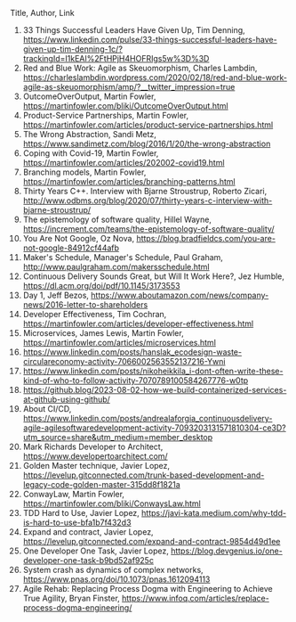 Title, Author, Link

1. 33 Things Successful Leaders Have Given Up, Tim Denning, https://www.linkedin.com/pulse/33-things-successful-leaders-have-given-up-tim-denning-1c/?trackingId=I1kEAI%2FtHPjH4HOFRIgs5w%3D%3D
1. Red and Blue Work: Agile as Skeuomorphism, Charles Lambdin, https://charleslambdin.wordpress.com/2020/02/18/red-and-blue-work-agile-as-skeuomorphism/amp/?__twitter_impression=true
1. OutcomeOverOutput, Martin Fowler, https://martinfowler.com/bliki/OutcomeOverOutput.html
1. Product-Service Partnerships, Martin Fowler, https://martinfowler.com/articles/product-service-partnerships.html
1. The Wrong Abstraction, Sandi Metz, https://www.sandimetz.com/blog/2016/1/20/the-wrong-abstraction
1. Coping with Covid-19, Martin Fowler, https://martinfowler.com/articles/202002-covid19.html
1. Branching models, Martin Fowler, https://martinfowler.com/articles/branching-patterns.html
1. Thirty Years C++. Interview with Bjarne Stroustrup, Roberto Zicari, http://www.odbms.org/blog/2020/07/thirty-years-c-interview-with-bjarne-stroustrup/
1. The epistemology of software quality, Hillel Wayne, https://increment.com/teams/the-epistemology-of-software-quality/
1. You Are Not Google, Oz Nova, https://blog.bradfieldcs.com/you-are-not-google-84912cf44afb
1. Maker's Schedule, Manager's Schedule, Paul Graham, http://www.paulgraham.com/makersschedule.html
1. Continuous Delivery Sounds Great, but Will It Work Here?, Jez Humble, https://dl.acm.org/doi/pdf/10.1145/3173553
1. Day 1, Jeff Bezos, https://www.aboutamazon.com/news/company-news/2016-letter-to-shareholders
1. Developer Effectiveness, Tim Cochran, https://martinfowler.com/articles/developer-effectiveness.html
1. Microservices, James Lewis, Martin Fowler, https://martinfowler.com/articles/microservices.html
1. https://www.linkedin.com/posts/hanslak_ecodesign-waste-circulareconomy-activity-7066002563552137216-Ywni
1. https://www.linkedin.com/posts/nikoheikkila_i-dont-often-write-these-kind-of-who-to-follow-activity-7070789100584267776-w0tp
1. https://github.blog/2023-08-02-how-we-build-containerized-services-at-github-using-github/
1. About CI/CD, https://www.linkedin.com/posts/andrealaforgia_continuousdelivery-agile-agilesoftwaredevelopment-activity-7093203131571810304-ce3D?utm_source=share&utm_medium=member_desktop
1. Mark Richards Developer to Architect, https://www.developertoarchitect.com/
1. Golden Master technique, Javier Lopez, https://levelup.gitconnected.com/trunk-based-development-and-legacy-code-golden-master-315dd8f1821a
1. ConwayLaw, Martin Fowler, https://martinfowler.com/bliki/ConwaysLaw.html
1. TDD Hard to Use, Javier Lopez, https://javi-kata.medium.com/why-tdd-is-hard-to-use-bfa1b7f432d3
1. Expand and contract, Javier Lopez, https://levelup.gitconnected.com/expand-and-contract-9854d49d1ee
1. One Developer One Task, Javier Lopez, https://blog.devgenius.io/one-developer-one-task-b9bd52af925c
1. System crash as dynamics of complex networks, https://www.pnas.org/doi/10.1073/pnas.1612094113
1. Agile Rehab: Replacing Process Dogma with Engineering to Achieve True Agility, Bryan Finster, https://www.infoq.com/articles/replace-process-dogma-engineering/